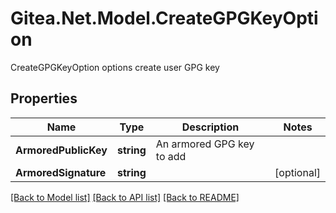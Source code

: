 # Gitea.Net.Model.CreateGPGKeyOption
CreateGPGKeyOption options create user GPG key

## Properties

Name | Type | Description | Notes
------------ | ------------- | ------------- | -------------
**ArmoredPublicKey** | **string** | An armored GPG key to add | 
**ArmoredSignature** | **string** |  | [optional] 

[[Back to Model list]](../README.md#documentation-for-models) [[Back to API list]](../README.md#documentation-for-api-endpoints) [[Back to README]](../README.md)

